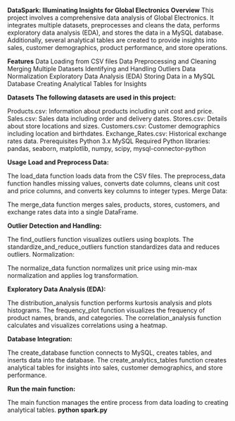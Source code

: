  **DataSpark: Illuminating Insights for Global Electronics**
**Overview**
This project involves a comprehensive data analysis of Global Electronics. 
It integrates multiple datasets, preprocesses and cleans the data, performs exploratory data analysis (EDA), and stores the data in a MySQL database. Additionally, several analytical tables are created to provide insights into sales, customer demographics, product performance, and store operations.

**Features**
Data Loading from CSV files
Data Preprocessing and Cleaning
Merging Multiple Datasets
Identifying and Handling Outliers
Data Normalization
Exploratory Data Analysis (EDA)
Storing Data in a MySQL Database
Creating Analytical Tables for Insights

**Datasets**
**The following datasets are used in this project:**

Products.csv: Information about products including unit cost and price.
Sales.csv: Sales data including order and delivery dates.
Stores.csv: Details about store locations and sizes.
Customers.csv: Customer demographics including location and birthdates.
Exchange_Rates.csv: Historical exchange rates data.
Prerequisites
Python 3.x
MySQL
Required Python libraries: pandas, seaborn, matplotlib, numpy, scipy, mysql-connector-python

**Usage**
**Load and Preprocess Data:**

The load_data function loads data from the CSV files.
The preprocess_data function handles missing values, converts date columns, cleans unit cost and price columns, and converts key columns to integer types.
Merge Data:

The merge_data function merges sales, products, stores, customers, and exchange rates data into a single DataFrame.

**Outlier Detection and Handling:**

The find_outliers function visualizes outliers using boxplots.
The standardize_and_reduce_outliers function standardizes data and reduces outliers.
Normalization:

The normalize_data function normalizes unit price using min-max normalization and applies log transformation.

**Exploratory Data Analysis (EDA):**

The distribution_analysis function performs kurtosis analysis and plots histograms.
The frequency_plot function visualizes the frequency of product names, brands, and categories.
The correlation_analysis function calculates and visualizes correlations using a heatmap.

**Database Integration:**

The create_database function connects to MySQL, creates tables, and inserts data into the database.
The create_analytics_tables function creates analytical tables for insights into sales, customer demographics, and store performance.

**Run the main function:**

The main function manages the entire process from data loading to creating analytical tables.
**python spark.py**


